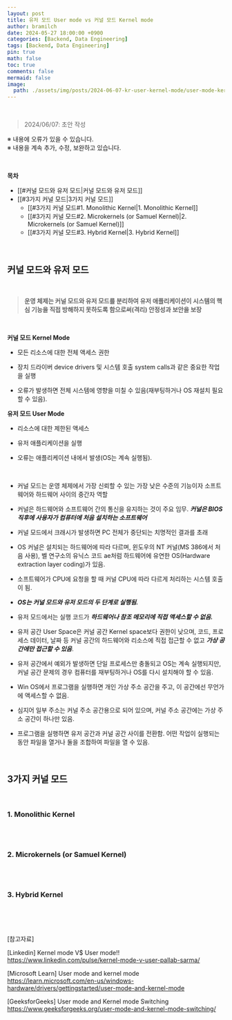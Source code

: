 ```yaml
---
layout: post
title: 유저 모드 User mode vs 커널 모드 Kernel mode
author: bramilch
date: 2024-05-27 18:00:00 +0900
categories: [Backend, Data Engineering]
tags: [Backend, Data Engineering]
pin: true
math: false
toc: true
comments: false
mermaid: false
image:
  path: ./assets/img/posts/2024-06-07-kr-user-kernel-mode/user-mode-kernel-mode.png
---
```


<br>

> 2024/06/07: 초안 작성  
 
※ 내용에 오류가 있을 수 있습니다.  
※ 내용을 계속 추가, 수정, 보완하고 있습니다.  

<br>

**목차**

- [[#커널 모드와 유저 모드|커널 모드와 유저 모드]]
- [[#3가지 커널 모드|3가지 커널 모드]]
	- [[#3가지 커널 모드#1. Monolithic Kernel|1. Monolithic Kernel]]
	- [[#3가지 커널 모드#2. Microkernels (or Samuel Kernel)|2. Microkernels (or Samuel Kernel)]]
	- [[#3가지 커널 모드#3. Hybrid Kernel|3. Hybrid Kernel]]


<br>

## 커널 모드와 유저 모드

<br>

> **운영 체제는 커널 모드와 유저 모드를 분리하여 유저 애플리케이션이 시스템의 핵심 기능을 직접 방해하지 못하도록 함으로써(격리) 안정성과 보안을 보장**

<br>

**커널 모드 Kernel Mode**

- 모든 리소스에 대한 전체 액세스 권한

- 장치 드라이버 device drivers 및 시스템 호출 system calls과 같은 중요한 작업을 실행

- 오류가 발생하면 전체 시스템에 영향을 미칠 수 있음(재부팅하거나 OS 재설치 필요할 수 있음).

**유저 모드 User Mode**

- 리소스에 대한 제한된 액세스

- 유저 애플리케이션을 실행

- 오류는 애플리케이션 내에서 발생(OS는 계속 실행됨).

<br>

- 커널 모드는 운영 체제에서 가장 신뢰할 수 있는 가장 낮은 수준의 기능이자 소프트웨어와 하드웨어 사이의 중간자 역할

- 커널은 하드웨어와 소프트웨어 간의 통신을 유지하는 것이 주요 임무. ***커널은 BIOS 직후에 사용자가 컴퓨터에 처음 설치하는 소프트웨어***

- 커널 모드에서 크래시가 발생하면 PC 전체가 중단되는 치명적인 결과를 초래

- OS 커널은 설치되는 하드웨어에 따라 다르며, 윈도우의 NT 커널(MS 386에서 처음 사용), 벨 연구소의 유닉스 코드 ae처럼 하드웨어에 유연한 OS(Hardware extraction layer coding)가 있음.

- 소프트웨어가 CPU에 요청을 할 때 커널 CPU에 따라 다르게 처리하는 시스템 호출이 됨.

- ***OS는 커널 모드와 유저 모드의 두 단계로 실행됨.***

- 유저 모드에서는 실행 코드가 ***하드웨어나 참조 메모리에 직접 액세스할 수 없음.***

- 유저 공간 User Space은 커널 공간 Kernel space보다 권한이 낮으며, 코드, 프로세스 데이터, 날짜 등 커널 공간의 하드웨어와 리소스에 직접 접근할 수 없고 ***가상 공간에만 접근할 수 있음***.

- 유저 공간에서 예외가 발생하면 단일 프로세스만 충돌되고 OS는 계속 실행되지만, 커널 공간 문제의 경우 컴퓨터를 재부팅하거나 OS를 다시 설치해야 할 수 있음.

- Win OS에서 프로그램을 실행하면 개인 가상 주소 공간을 주고, 이 공간에선 무언가에 액세스할 수 없음.

- 심지어 일부 주소는 커널 주소 공간용으로 되어 있으며, 커널 주소 공간에는 가상 주소 공간이 하나만 있음.

- 프로그램을 실행하면 유저 공간과 커널 공간 사이를 전환함. 어떤 작업이 실행되는 동안 파일을 열거나 둘을 조합하여 파일을 열 수 있음.

<br>

## 3가지 커널 모드

<br>

### 1. Monolithic Kernel

<br>



<br>

### 2. Microkernels (or Samuel Kernel)

<br>


<br>

### 3. Hybrid Kernel

<br>



<br>
<br>

[참고자료]

[Linkedin] Kernel mode V$ User mode!!  
<https://www.linkedin.com/pulse/kernel-mode-v-user-pallab-sarma/>

[Microsoft Learn] User mode and kernel mode  
<https://learn.microsoft.com/en-us/windows-hardware/drivers/gettingstarted/user-mode-and-kernel-mode>

[GeeksforGeeks] User mode and Kernel mode Switching 
<https://www.geeksforgeeks.org/user-mode-and-kernel-mode-switching/>